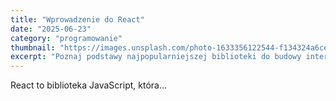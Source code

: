 ```yaml
---
title: "Wprowadzenie do React"
date: "2025-06-23"
category: "programowanie"
thumbnail: "https://images.unsplash.com/photo-1633356122544-f134324a6cee?q=80&w=1974"
excerpt: "Poznaj podstawy najpopularniejszej biblioteki do budowy interfejsów użytkownika."
---
```


React to biblioteka JavaScript, która...
